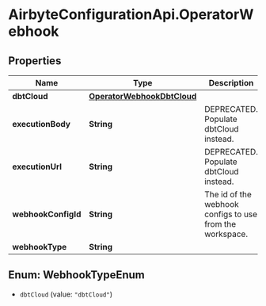 # AirbyteConfigurationApi.OperatorWebhook

## Properties

Name | Type | Description | Notes
------------ | ------------- | ------------- | -------------
**dbtCloud** | [**OperatorWebhookDbtCloud**](OperatorWebhookDbtCloud.md) |  | [optional] 
**executionBody** | **String** | DEPRECATED. Populate dbtCloud instead. | [optional] 
**executionUrl** | **String** | DEPRECATED. Populate dbtCloud instead. | [optional] 
**webhookConfigId** | **String** | The id of the webhook configs to use from the workspace. | [optional] 
**webhookType** | **String** |  | [optional] 



## Enum: WebhookTypeEnum


* `dbtCloud` (value: `"dbtCloud"`)




